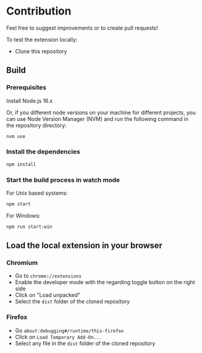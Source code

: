 # Contribution

Feel free to suggest improvements or to create pull requests!

To test the extension locally:

- Clone this repository

## Build

### Prerequisites

Install Node.js 16.x

Or, if you different node versions on your machine for different projects, you can use Node Version Manager (NVM) and run the following command in the repository directory:

```bash
nvm use
```

### Install the dependencies

```bash
npm install
```

### Start the build process in watch mode

For Unix based systems:

```bash
npm start
```

For Windows:

```bash
npm run start:win
```

## Load the local extension in your browser

### Chromium

- Go to `chrome://extensions`
- Enable the developer mode with the regarding toggle button on the right side
- Click on "Load unpacked"
- Select the `dist` folder of the cloned repository

### Firefox

- Go `about:debugging#/runtime/this-firefox`
- Click on `Load Temporary Add-On...`
- Select any file in the `dist` folder of the cloned repository

